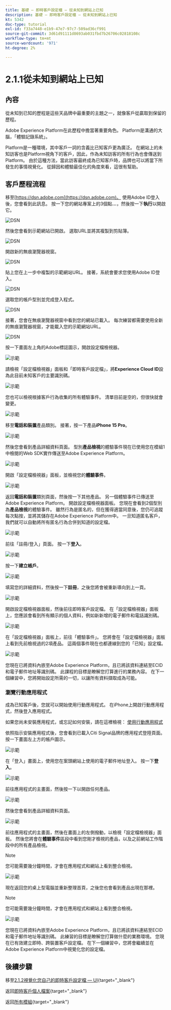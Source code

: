 ```yaml
---
title: 基礎 — 即時客戶設定檔 — 從未知到網站上已知
description: 基礎 — 即時客戶設定檔 — 從未知到網站上已知
kt: 5342
doc-type: tutorial
exl-id: f33a7448-e1b9-47e7-97c7-509ad36cf991
source-git-commit: 3d61d91111d8693ab031fbd7b26706c02818108c
workflow-type: tm+mt
source-wordcount: '971'
ht-degree: 2%

---
```


# 2.1.1從未知到網站上已知

## 內容

從未知到已知的歷程是這些天品牌中最重要的主題之一，就像客戶從贏取到保留的歷程。

Adobe Experience Platform在此歷程中擔當著重要角色。 Platform是溝通的大腦，「體驗記錄系統」。

Platform是一種環境，其中客戶一詞的含義比已知客戶更為廣泛。 在網站上的未知訪客也是Platform視角下的客戶，因此，作為未知訪客的所有行為也會傳送到Platform。 由於這種方法，當此訪客最終成為已知客戶時，品牌也可以將當下所發生的事情視覺化。 從歸因和體驗最佳化的角度來看，這很有幫助。

## 客戶歷程流程

移至[https://dsn.adobe.com](https://dsn.adobe.com)。 使用Adobe ID登入後，您會看到此訊息。 按一下您的網站專案上的3個點&#x200B;**...**，然後按一下&#x200B;**執行**&#x200B;以開啟它。

![DSN](./../../datacollection/dc1.1/images/web8.png)

然後您會看到示範網站已開啟。 選取URL並將其複製到剪貼簿。

![DSN](../../../getting-started/gettingstarted/images/web3.png)

開啟新的無痕瀏覽器視窗。

![DSN](../../../getting-started/gettingstarted/images/web4.png)

貼上您在上一步中複製的示範網站URL。 接著，系統會要求您使用Adobe ID登入。

![DSN](../../../getting-started/gettingstarted/images/web5.png)

選取您的帳戶型別並完成登入程式。

![DSN](../../../getting-started/gettingstarted/images/web6.png)

接著，您會在無痕瀏覽器視窗中看到您的網站已載入。 每次練習都需要使用全新的無痕瀏覽器視窗，才能載入您的示範網站URL。

![DSN](../../../getting-started/gettingstarted/images/web7.png)

按一下畫面左上角的Adobe標誌圖示，開啟設定檔檢視器。

![示範](../../datacollection/dc1.2/images/pv1.png)

請檢視「設定檔檢視器」面板和「即時客戶設定檔」，將&#x200B;**Experience Cloud ID**&#x200B;設為此目前未知客戶的主要識別碼。

![示範](../../datacollection/dc1.2/images/pv2.png)

您也可以檢視根據客戶行為收集的所有體驗事件。 清單目前是空的，但很快就會變更。

![示範](../../datacollection/dc1.2/images/pv3.png)

移至&#x200B;**電話和裝置**&#x200B;產品類別。 接著，按一下產品&#x200B;**iPhone 15 Pro**。

![示範](../../datacollection/dc1.2/images/pv4.png)

然後您會看到產品詳細資料頁面。 型別&#x200B;**產品檢視**&#x200B;的體驗事件現在已使用您在模組1中檢閱的Web SDK實作傳送至Adobe Experience Platform。

![示範](../../datacollection/dc1.2/images/pv5.png)

開啟「設定檔檢視器」面板，並檢視您的&#x200B;**體驗事件**。

![示範](../../datacollection/dc1.2/images/pv6.png)

返回&#x200B;**電話和裝置**&#x200B;類別頁面，然後按一下其他產品。 另一個體驗事件已傳送至Adobe Experience Platform。 開啟設定檔檢視器面板。 您現在會看到2個型別為&#x200B;**產品檢視**&#x200B;的體驗事件。 雖然行為是匿名的，但在獲得適當同意後，您仍可追蹤每次點按，並將其儲存在Adobe Experience Platform中。 一旦知道匿名客戶，我們就可以自動將所有匿名行為合併到知道的設定檔。

![示範](../../datacollection/dc1.2/images/pv7.png)

前往「註冊/登入」頁面。 按一下&#x200B;**登入**。

![示範](../../datacollection/dc1.2/images/pv8.png)

按一下&#x200B;**建立帳戶**。

![示範](../../datacollection/dc1.2/images/pv9.png)

填寫您的詳細資料，然後按一下&#x200B;**註冊**，之後您將會被重新導向到上一頁。

![示範](../../datacollection/dc1.2/images/pv10.png)

開啟設定檔檢視器面板，然後前往即時客戶設定檔。 在「設定檔檢視器」面板上，您應該會看到所有顯示的個人資料，例如新新增的電子郵件和電話識別碼。

![示範](../../datacollection/dc1.2/images/pv11.png)

在「設定檔檢視器」面板上，前往「體驗事件」。 您將會在「設定檔檢視器」面板上看到先前檢視過的2項產品。 這兩個事件現在也都連線到您的「已知」設定檔。

![示範](../../datacollection/dc1.2/images/pv12.png)

您現在已將資料內嵌至Adobe Experience Platform，且已將該資料連結至ECID和電子郵件地址等識別碼。 此課程的目標是瞭解您打算進行的業務內容。 在下一個練習中，您將開始設定所需的一切，以讓所有資料擷取成為可能。

### 瀏覽行動應用程式

成為已知客戶後，您就可以開始使用行動應用程式。 在iPhone上開啟行動應用程式，然後登入應用程式。

如果您尚未安裝應用程式，或忘記如何安裝，請在這裡檢視： [使用行動應用程式](../../../getting-started/gettingstarted/ex5.md)

依照指示安裝應用程式後，您會看到已載入Citi Signal品牌的應用程式登陸頁面。 按一下畫面左上方的帳戶圖示。

![示範](./images/app_hp1.png)

在「登入」畫面上，使用您在案頭網站上使用的電子郵件地址登入。 按一下&#x200B;**登入**。

![示範](./images/app_acc.png)

前往應用程式的主畫面，然後按一下以開啟任何產品。

![示範](./images/app_hp.png)

然後您會看到產品詳細資料頁面。

![示範](./images/app_galaxy.png)

前往應用程式的主畫面，然後在畫面上的左側撥動，以檢視「設定檔檢視器」面板。 然後您將會在&#x200B;**體驗事件**&#x200B;區段中看到您剛才檢視的產品，以及之前網站工作階段中的所有產品檢視。

>[!NOTE]
>
>您可能需要幾分鐘時間，才會在應用程式和網站上看到整合檢視。

![示範](./images/app_after_galaxy.png)

現在返回您的桌上型電腦並重新整理首頁，之後您也會看到產品出現在那裡。

>[!NOTE]
>
>您可能需要幾分鐘時間，才會在應用程式和網站上看到整合檢視。

![示範](./images/web_x_aftermobile.png)

您現在已將資料內嵌至Adobe Experience Platform，且已將該資料連結至ECID和電子郵件地址等識別碼。 此練習的目標是瞭解您打算做什麼的業務環境。 您現在已有效建立即時、跨裝置客戶設定檔。 在下一個練習中，您將會繼續並在Adobe Experience Platform中視覺化您的設定檔。

## 後續步驟

移至[2.1.2視覺化您自己的即時客戶設定檔 — UI](./ex2.md){target="_blank"}

返回[即時客戶個人檔案](./real-time-customer-profile.md){target="_blank"}

返回[所有模組](./../../../../overview.md){target="_blank"}
